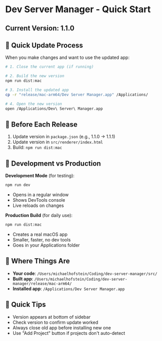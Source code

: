 # Dev Server Manager - Quick Start

## Current Version: 1.1.0

## 🚀 Quick Update Process

When you make changes and want to use the updated app:

```bash
# 1. Close the current app (if running)

# 2. Build the new version
npm run dist:mac

# 3. Install the updated app
cp -r "release/mac-arm64/Dev Server Manager.app" /Applications/

# 4. Open the new version
open /Applications/Dev\ Server\ Manager.app
```

## 📝 Before Each Release

1. Update version in `package.json` (e.g., 1.1.0 → 1.1.1)
2. Update version in `src/renderer/index.html` 
3. Build: `npm run dist:mac`

## 🔧 Development vs Production

**Development Mode** (for testing):
```bash
npm run dev
```
- Opens in a regular window
- Shows DevTools console
- Live reloads on changes

**Production Build** (for daily use):
```bash
npm run dist:mac
```
- Creates a real macOS app
- Smaller, faster, no dev tools
- Goes in your Applications folder

## 📍 Where Things Are

- **Your code**: `/Users/michaelhofstein/Coding/dev-server-manager/src/`
- **Built app**: `/Users/michaelhofstein/Coding/dev-server-manager/release/mac-arm64/`
- **Installed app**: `/Applications/Dev Server Manager.app`

## 🎯 Quick Tips

- Version appears at bottom of sidebar
- Check version to confirm update worked
- Always close old app before installing new one
- Use "Add Project" button if projects don't auto-detect